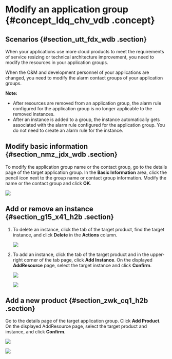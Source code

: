 # Modify an application group {#concept_ldq_chv_vdb .concept}

## Scenarios {#section_utt_fdx_wdb .section}

When your applications use more cloud products to meet the requirements of service resizing or technical architecture improvement, you need to modify the resources in your application groups.

When the O&M and development personnel of your applications are changed, you need to modify the alarm contact groups of your application groups.

**Note:** 

-   After resources are removed from an application group, the alarm rule configured for the application group is no longer applicable to the removed instances.
-   After an instance is added to a group, the instance automatically gets associated with the alarm rule configured for the application group. You do not need to create an alarm rule for the instance.

## Modify basic information {#section_nmz_jdx_wdb .section}

To modify the application group name or the contact group, go to the details page of the target application group. In the **Basic Information** area, click the pencil icon next to the group name or contact group information. Modify the name or the contact group and click **OK**.

![](http://static-aliyun-doc.oss-cn-hangzhou.aliyuncs.com/assets/img/6147/15674799756598_en-US.png)

## Add or remove an instance {#section_g15_x41_h2b .section}

1.  To delete an instance, click the tab of the target product, find the target instance, and click **Delete** in the **Actions** column.

    ![](http://static-aliyun-doc.oss-cn-hangzhou.aliyuncs.com/assets/img/6147/15674799756599_en-US.png)

2.  To add an instance, click the tab of the target product and in the upper-right corner of the tab page, click **Add Instance**. On the displayed **AddResource** page, select the target instance and click **Confirm**.

    ![](http://static-aliyun-doc.oss-cn-hangzhou.aliyuncs.com/assets/img/6147/15674799756600_en-US.png)

    ![](http://static-aliyun-doc.oss-cn-hangzhou.aliyuncs.com/assets/img/6147/15674799756601_en-US.png)


## Add a new product {#section_zwk_cq1_h2b .section}

Go to the details page of the target application group. Click **Add Product**. On the displayed AddResource page, select the target product and instance, and click **Confirm**.

![](http://static-aliyun-doc.oss-cn-hangzhou.aliyuncs.com/assets/img/6147/15674799756603_en-US.png)

![](http://static-aliyun-doc.oss-cn-hangzhou.aliyuncs.com/assets/img/6147/15674799756604_en-US.png)

